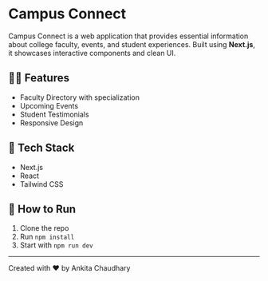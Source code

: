 # Campus Connect

Campus Connect is a web application that provides essential information about college faculty, events, and student experiences. Built using **Next.js**, it showcases interactive components and clean UI.

## 👩‍💻 Features
- Faculty Directory with specialization
- Upcoming Events
- Student Testimonials
- Responsive Design

## 🔧 Tech Stack
- Next.js
- React
- Tailwind CSS

## 🚀 How to Run
1. Clone the repo
2. Run `npm install`
3. Start with `npm run dev`

---

Created with ❤️ by Ankita Chaudhary

